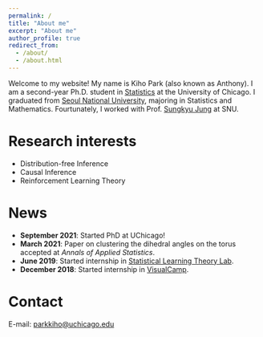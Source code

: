 ```yaml
---
permalink: /
title: "About me"
excerpt: "About me"
author_profile: true
redirect_from: 
  - /about/
  - /about.html
---
```


Welcome to my website! My name is Kiho Park (also known as Anthony). I am a second-year Ph.D. student in [Statistics](https://stat.uchicago.edu) at the University of Chicago. I graduated from [Seoul National University](https://stat.snu.ac.kr/en/), majoring in Statistics and Mathematics. Fourtunately, I worked with Prof. [Sungkyu Jung](http://jung.snu.ac.kr) at SNU.

Research interests
======
* Distribution-free Inference
* Causal Inference
* Reinforcement Learning Theory

News
=====
* **September 2021**: Started PhD at UChicago!
* **March 2021**: Paper on clustering the dihedral angles on the torus accepted at *Annals of Applied Statistics*.
* **June 2019**: Started internship in [Statistical Learning Theory Lab](https://statlet.github.io).
* **December 2018**: Started internship in [VisualCamp](https://visual.camp).

Contact
=====
E-mail: <parkkiho@uchicago.edu>
